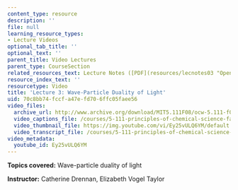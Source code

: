 ```yaml
---
content_type: resource
description: ''
file: null
learning_resource_types:
- Lecture Videos
optional_tab_title: ''
optional_text: ''
parent_title: Video Lectures
parent_type: CourseSection
related_resources_text: Lecture Notes ([PDF](resources/lecnotes03 "Open in a new window."))
resource_index_text: ''
resourcetype: Video
title: 'Lecture 3: Wave-Particle Duality of Light'
uid: 70c8bb74-fccf-a47e-fd70-6ffc05faee56
video_files:
  archive_url: http://www.archive.org/download/MIT5.111F08/ocw-5.111-f08-lec03_300k.mp4
  video_captions_file: /courses/5-111-principles-of-chemical-science-fall-2008/33e846986c2552f58ceb8ef08c70626b_Ey25vULQ6YM.vtt
  video_thumbnail_file: https://img.youtube.com/vi/Ey25vULQ6YM/default.jpg
  video_transcript_file: /courses/5-111-principles-of-chemical-science-fall-2008/dde2c0883a7bf3a6d2416a4e04212740_Ey25vULQ6YM.pdf
video_metadata:
  youtube_id: Ey25vULQ6YM
---
```


**Topics covered:** Wave-particle duality of light

**Instructor:** Catherine Drennan, Elizabeth Vogel Taylor